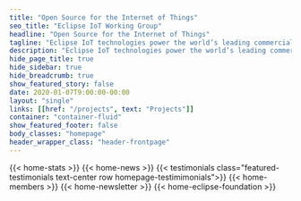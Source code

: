 ```yaml
---
title: "Open Source for the Internet of Things"
seo_title: "Eclipse IoT Working Group"
headline: "Open Source for the Internet of Things"
tagline: "Eclipse IoT technologies power the world’s leading commercial IoT solutions."
description: "Eclipse IoT technologies power the world’s leading commercial IoT solutions."
hide_page_title: true
hide_sidebar: true
hide_breadcrumb: true
show_featured_story: false
date: 2020-01-07T9:00:00-00:00
layout: "single"
links: [[href: "/projects", text: "Projects"]]
container: "container-fluid"
show_featured_footer: false
body_classes: "homepage"
header_wrapper_class: "header-frontpage"
---
```

{{< home-stats >}}
{{< home-news >}}
{{< testimonials class="featured-testimonials text-center row homepage-testimimonials">}}
{{< home-members >}}
{{< home-newsletter >}}
{{< home-eclipse-foundation >}}